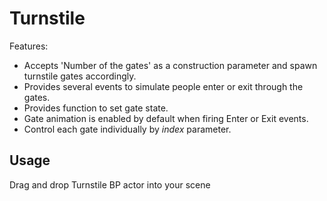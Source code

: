 # Turnstile

<ZoomImg src="./images/1.jpeg" />

Features:

* Accepts 'Number of the gates' as a construction parameter and spawn turnstile gates accordingly.
* Provides several events to simulate people enter or exit through the gates.
* Provides function to set gate state.
* Gate animation is enabled by default when firing Enter or Exit events.
* Control each gate individually by *index* parameter.

## Usage

Drag and drop Turnstile BP actor into your scene